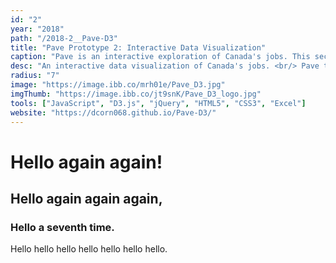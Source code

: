 ```yaml
---
id: "2"
year: "2018"
path: "/2018-2__Pave-D3"
title: "Pave Prototype 2: Interactive Data Visualization"
caption: "Pave is an interactive exploration of Canada's jobs. This second-iteration prototype served as my introduction to web development."
desc: "An interactive data visualization of Canada's jobs. <br/> Pave takes overwhelming data and allows users to quickly drill down into the areas that interest them. This design is for high school students, and it intends to remain fun and engaging while helping students make the 'decision of their life'. <br/> This is the second-iteration prototype, and it served as my introduction to web development."
radius: "7"
image: "https://image.ibb.co/mrh01e/Pave_D3.jpg"
imgThumb: "https://image.ibb.co/jt9snK/Pave_D3_logo.jpg"
tools: ["JavaScript", "D3.js", "jQuery", "HTML5", "CSS3", "Excel"]
website: "https://dcorn068.github.io/Pave-D3/"
---
```


# Hello again again!

## Hello again again again,

### Hello a seventh time.

Hello hello hello hello hello hello hello.
